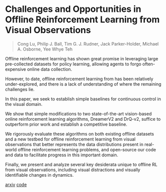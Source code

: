 # Challenges and Opportunities in Offline Reinforcement Learning from Visual Observations
> Cong Lu, Philip J. Ball, Tim G. J. Rudner, Jack Parker-Holder, Michael A. Osborne, Yee Whye Teh


Offline reinforcement learning has shown great promise in leveraging large pre-collected datasets for policy learning, allowing agents to forgo often-expensive online data collection. 

However, to date, offline reinforcement learning from has been relatively under-explored, and there is a lack of understanding of where the remaining challenges lie. 

In this paper, we seek to establish simple baselines for continuous control in the visual domain. 

We show that simple modifications to two state-of-the-art vision-based online reinforcement learning algorithms, DreamerV2 and DrQ-v2, suffice to outperform prior work and establish a competitive baseline. 

We rigorously evaluate these algorithms on both existing offline datasets and a new testbed for offline reinforcement learning from visual observations that better represents the data distributions present in real-world offline reinforcement learning problems, and open-source our code and data to facilitate progress in this important domain. 

Finally, we present and analyze several key desiderata unique to offline RL from visual observations, including visual distractions and visually identifiable changes in dynamics.

[arxiv](https://arxiv.org/abs/2206.04779)
[code](https://github.com/conglu1997/v-d4rl)

